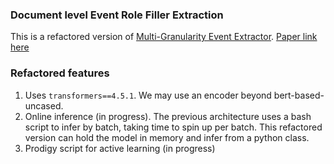 ### Document level Event Role Filler Extraction
This is a refactored version of [Multi-Granularity Event Extractor](https://github.com/xinyadu/doc_event_role). [Paper link here](https://www.aclweb.org/anthology/2020.acl-main.714.pdf)  

### Refactored features
1. Uses `transformers==4.5.1`. We may use an encoder beyond bert-based-uncased. 
2. Online inference (in progress). The previous architecture uses a bash script to infer by batch, taking time to spin up per batch. This refactored version can hold the model in memory and infer from a python class.
3. Prodigy script for active learning (in progress)
